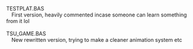 TESTPLAT.BAS</br>
&emsp;First version, heavily commented incase someone can learn something from it lol
</br><br>
TSU_GAME.BAS</br>
&emsp;New rewritten version, trying to make a cleaner animation system etc
